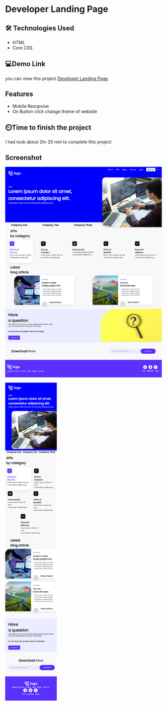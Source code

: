 # Developer Landing Page

## 🛠 Technologies Used
- HTML
- Core CSS 

## 💻Demo Link 

 you can view this project [Developer Landing Page](https://harshadbirajdar.github.io/developer-landing-page/)

## Features
- Mobile Resopsive
- On Button click change theme of website

## ⏲️Time to finish the project

 I had took about 2hr 20 min to complete this project

## Screenshot

![screen](./screenshot/screenshot.png)

![screen](./screenshot/screenshot-mobile.png)